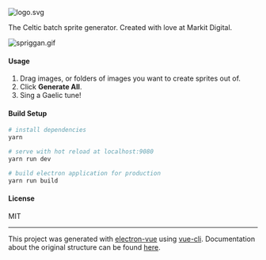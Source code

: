 ![logo.svg][1]

The Celtic batch sprite generator. Created with love at Markit Digital.

![spriggan.gif][2]

#### Usage
1. Drag images, or folders of images you want to create sprites out of.
2. Click **Generate All**.
3. Sing a Gaelic tune!

#### Build Setup

``` bash
# install dependencies
yarn

# serve with hot reload at localhost:9080
yarn run dev

# build electron application for production
yarn run build

```

#### License

MIT

---

This project was generated with [electron-vue](https://github.com/SimulatedGREG/electron-vue) using [vue-cli](https://github.com/vuejs/vue-cli). Documentation about the original structure can be found [here](https://simulatedgreg.gitbooks.io/electron-vue/content/index.html).

[1]: https://github.com/docmars/spriggan/blob/master/resources/logo.png
[2]: https://github.com/docmars/spriggan/blob/master/resources/spriggan.gif
